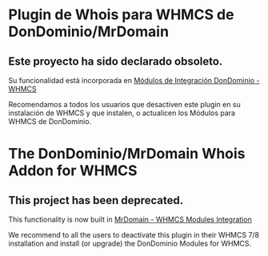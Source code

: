 # Plugin de Whois para WHMCS de DonDominio/MrDomain

## Este proyecto ha sido declarado obsoleto.

Su funcionalidad está incorporada en [Módulos de Integración DonDominio - WHMCS](https://github.com/dondominio/whmcs)

Recomendamos a todos los usuarios que desactiven este plugin en su instalación de WHMCS y que instalen, o actualicen los Módulos para WHMCS de DonDominio.

# The DonDominio/MrDomain Whois Addon for WHMCS

## This project has been deprecated.

This functionality is now built in [MrDomain - WHMCS Modules Integration](https://github.com/dondominio/whmcs)

We recommend to all the users to deactivate this plugin in their WHMCS 7/8 installation and install (or upgrade) the DonDominio Modules for WHMCS.